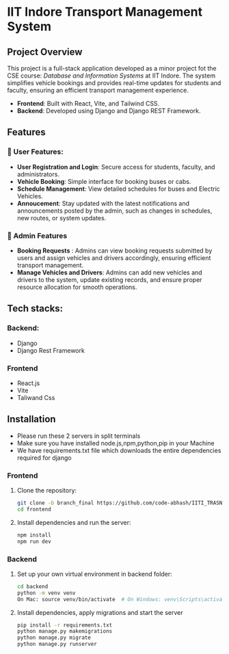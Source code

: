# IIT Indore Transport Management System


## Project Overview

This project is a full-stack application developed as a minor project fot the CSE course: _Database and Information Systems_ at IIT Indore. The system simplifies vehicle bookings and provides real-time updates for students and faculty, ensuring an efficient transport management experience.
- **Frontend**: Built with React, Vite, and Tailwind CSS.
- **Backend**: Developed using Django and Django REST Framework.

## Features
### 🚌 User Features: 

- **User Registration and Login**: Secure access for students, faculty, and administrators.
- **Vehicle Booking**: Simple interface for booking buses or cabs.
- **Schedule Management**: View detailed schedules for buses and Electric Vehicles.
- **Annoucement**: Stay updated with the latest notifications and announcements posted by the admin, such as changes in schedules, new routes, or system updates.

### 🔧 Admin Features
- **Booking Requests** : Admins can view booking requests submitted by users and assign vehicles and drivers accordingly, ensuring efficient transport management.
- **Manage Vehicles and Drivers**: Admins can add new vehicles and drivers to the system, update existing records, and ensure proper resource allocation for smooth operations.

## Tech stacks:

### Backend:
- Django
- Django Rest Framework

### Frontend
- React.js
- Vite
- Taliwand Css


## Installation

- Please run these 2 servers in split terminals
- Make sure you have installed node.js,npm,python,pip in your Machine
- We have requirements.txt file which downloads the entire dependencies required for django

### Frontend
1. Clone the repository:
   ```bash
   git clone -b branch_final https://github.com/code-abhash/IITI_TRASNPORT_SYSTEM.git
   cd frontend
   ```
2.	Install dependencies and run the server:   
    ```bash
    npm install
    npm run dev
    ```

### Backend

1. Set up your own virtual environment in backend folder:
   ```bash
   cd backend
   python -m venv venv
   On Mac: source venv/bin/activate  # On Windows: venv\Scripts\activate
   ```
2. Install dependencies, apply migrations and start the server
   ```bash
   pip install -r requirements.txt
   python manage.py makemigrations
   python manage.py migrate
   python manage.py runserver

